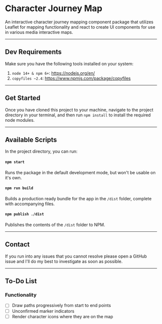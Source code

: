 # Character Journey Map

An interactive character journey mapping component package that utilizes Leaflet for mapping functionality and react to create UI components for use in various media interactive maps.

---

## Dev Requirements

Make sure you have the following tools installed on your system:

1. `node 14+ & npm 6+`: https://nodejs.org/en/
1. `copyfiles ~2.4`: https://www.npmjs.com/package/copyfiles

---

## Get Started

Once you have cloned this project to your machine, navigate to the project directory in your terminal, and then run `npm install` to install the required node modules.

---

## Available Scripts

In the project directory, you can run:

#### `npm start`

Runs the package in the default development mode, but won't be usable on it's own.


#### `npm run build`

Builds a production ready bundle for the app in the `/dist` folder, complete with accompanying files.

#### `npm publish ./dist`

Publishes the contents of the `/dist` folder to NPM.

---

## Contact

If you run into any issues that you cannot resolve please open a GitHub issue and I'll do my best to investigate as soon as possible. 

---

## To-Do List

### Functionality
- [ ] Draw paths progressively from start to end points
- [ ] Unconfirmed marker indicators
- [ ] Render character icons where they are on the map
